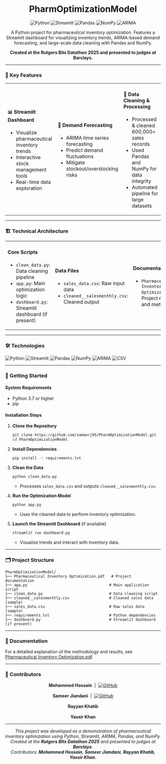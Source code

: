<h1 align="center">PharmOptimizationModel</h1>

<p align="center">
  <img alt="Python" src="https://img.shields.io/badge/Python-3776AB?style=for-the-badge&logo=python&logoColor=white"/>
  <img alt="Streamlit" src="https://img.shields.io/badge/Streamlit-FF4B4B?style=for-the-badge&logo=streamlit&logoColor=white"/>
  <img alt="Pandas" src="https://img.shields.io/badge/Pandas-150458?style=for-the-badge&logo=pandas&logoColor=white"/>
  <img alt="NumPy" src="https://img.shields.io/badge/NumPy-013243?style=for-the-badge&logo=numpy&logoColor=white"/>
  <img alt="ARIMA" src="https://img.shields.io/badge/ARIMA-F3C623?style=for-the-badge"/>
</p>

<p align="center">
  A Python project for pharmaceutical inventory optimization. Features a Streamlit dashboard for visualizing inventory trends, ARIMA-based demand forecasting, and large-scale data cleaning with Pandas and NumPy.
</p>

<p align="center">
  <b>Created at the Rutgers Bits Datathon 2025 and presented to judges at Barclays.</b>
</p>

---

### 🚀 Key Features

<table>
<tr>
<td>

#### 📊 Streamlit Dashboard
- Visualize pharmaceutical inventory trends
- Interactive stock management tools
- Real-time data exploration

</td>
<td>

#### 🔮 Demand Forecasting
- ARIMA time series forecasting
- Predict demand fluctuations
- Mitigate stockout/overstocking risks

</td>
<td>

#### 🧹 Data Cleaning & Processing
- Processed & cleaned 600,000+ sales records
- Used Pandas and NumPy for data integrity
- Automated pipeline for large datasets

</td>
</tr>
</table>

---

### 🏗️ Technical Architecture

<table>
<tr>
<td>

#### Core Scripts
- `clean_data.py`: Data cleaning pipeline
- `app.py`: Main optimization logic
- `dashboard.py`: Streamlit dashboard (if present)

</td>
<td>

#### Data Files
- `sales_data.csv`: Raw input data
- `cleaned__salesmonthly.csv`: Cleaned output

</td>
<td>

#### Documentation
- `Pharmaceutical Inventory Optimization.pdf`: Project report and methodology

</td>
</tr>
</table>

---

### 🛠️ Technologies

![Python](https://img.shields.io/badge/-Python-3776AB?style=flat&logo=python&logoColor=white)
![Streamlit](https://img.shields.io/badge/-Streamlit-FF4B4B?style=flat&logo=streamlit&logoColor=white)
![Pandas](https://img.shields.io/badge/-Pandas-150458?style=flat&logo=pandas&logoColor=white)
![NumPy](https://img.shields.io/badge/-NumPy-013243?style=flat&logo=numpy&logoColor=white)
![ARIMA](https://img.shields.io/badge/-ARIMA-F3C623?style=flat)
![CSV](https://img.shields.io/badge/-CSV-blue?style=flat)

---

### 🏁 Getting Started

#### System Requirements
- Python 3.7 or higher
- pip

#### Installation Steps

1. **Clone the Repository**
   ```bash
   git clone https://github.com/sameerj05/PharmOptimizationModel.git
   cd PharmOptimizationModel
   ```

2. **Install Dependencies**
   ```bash
   pip install -r requirements.txt
   ```

3. **Clean the Data**
   ```bash
   python clean_data.py
   ```
   - Processes `sales_data.csv` and outputs `cleaned__salesmonthly.csv`.

4. **Run the Optimization Model**
   ```bash
   python app.py
   ```
   - Uses the cleaned data to perform inventory optimization.

5. **Launch the Streamlit Dashboard** (if available)
   ```bash
   streamlit run dashboard.py
   ```
   - Visualize trends and interact with inventory data.

---

### 🗂️ Project Structure

```
PharmOptimizationModel/
├── Pharmaceutical Inventory Optimization.pdf   # Project documentation
├── app.py                                     # Main application script
├── clean_data.py                              # Data cleaning script
├── cleaned__salesmonthly.csv                  # Cleaned sales data (sample)
├── sales_data.csv                             # Raw sales data (sample)
├── requirements.txt                           # Python dependencies
├── dashboard.py                               # Streamlit dashboard (if present)
```

---

### 📄 Documentation

For a detailed explanation of the methodology and results, see [Pharmaceutical Inventory Optimization.pdf](Pharmaceutical%20Inventory%20Optimization.pdf).

---

### 👥 Contributors

<p align="center">
  <b>Mohammed Hossain</b> &nbsp;|&nbsp;
  <a href="https://github.com/MohammedYashHossain"><img alt="GitHub" src="https://img.shields.io/badge/GitHub-MohammedYashHossain-181717?style=flat-square&logo=github"/></a>
  <br><br>
  <b>Sameer Jiandani</b> &nbsp;|&nbsp;
  <a href="https://github.com/sameerj05"><img alt="GitHub" src="https://img.shields.io/badge/GitHub-sameerj05-181717?style=flat-square&logo=github"/></a>
  <br><br>
  <b>Rayyan Khatib</b>
  <br><br>
  <b>Yassir Khan</b>
</p>

---

<p align="center">
  <i>This project was developed as a demonstration of pharmaceutical inventory optimization using Python, Streamlit, ARIMA, Pandas, and NumPy.<br>
  Created at the <b>Rutgers Bits Datathon 2025</b> and presented to judges at <b>Barclays</b>.<br>
  Contributors: <b>Mohammed Hossain</b>, <b>Sameer Jiandani</b>, <b>Rayyan Khatib</b>, <b>Yassir Khan</b>.
  </i>
</p> 
